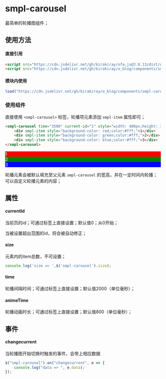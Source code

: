 # smpl-carousel

最简单的轮播图组件；

## 使用方法

#### 直接引用

```html
<script src="https://cdn.jsdelivr.net/gh/kirakiray/ofa.js@3.0.13/dist/ofa.js"></script>
<script src="https://cdn.jsdelivr.net/gh/kirakiray/o_blog/components/smpl-carousel/smpl-carousel.js"></script>
```

#### 模块内使用

```javascript
load("https://cdn.jsdelivr.net/gh/kirakiray/o_blog/components/smpl-carousel -p");
```

### 使用组件

直接使用 `<smpl-carousel>` 标签，轮播项元素添加 `smpl-item` 属性即可；

```html
<smpl-carousel time="3500" current-id="1" style="width: 480px;height: 320px;">
    <div smpl-item style="background-color: red;color:#fff;">1</div>
    <div smpl-item style="background-color: green;color:#fff;">2</div>
    <div smpl-item style="background-color: blue;color:#fff;">3</div>
</smpl-carousel>
```

<smpl-carousel time="3500" current-id="1" style="width: 480px;height: 320px;">
    <div smpl-item style="background-color: red;color:#fff;">1</div>
    <div smpl-item style="background-color: green;color:#fff;">2</div>
    <div smpl-item style="background-color: blue;color:#fff;">3</div>
</smpl-carousel>

轮播元素会被默认填充至父元素 `smpl-carousel` 的宽高，并在一定时间内轮播；可以自定义轮播元素的内容；

## 属性

#### currentId

当前页的id；可通过标签上直接设置；默认值0；从0开始；

当被设置超出范围的id，将会被自动修正；

#### size

元素内的item总数，不可设置；

```javascript
console.log('size => ',$('smpl-carousel').size);
```

#### time

轮播间隔时间；可通过标签上直接设置；默认值2000（单位毫秒）；

#### animeTime

轮播动画时长；可通过标签上直接设置；默认值800（单位毫秒）；

## 事件

#### changecurrent

当轮播图开始切换时触发的事件，会带上相应数据

```javascript
$("smpl-carousel").on("changecurrent", e => {
    console.log("data => ", e.data);
});
```